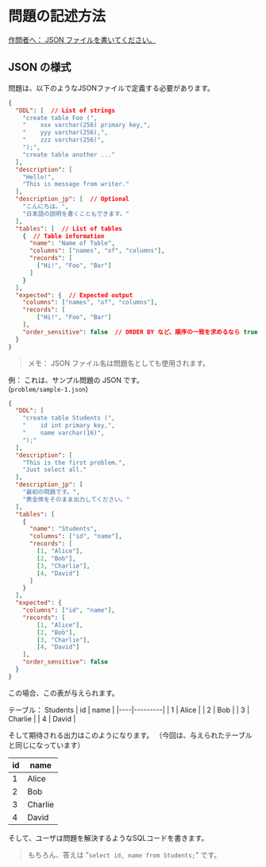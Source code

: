 # 問題の記述方法

<u>作問者へ： JSON ファイルを書いてください。</u>  

## JSON の様式

問題は、以下のようなJSONファイルで定義する必要があります。

```json
{
  "DDL": [  // List of strings
    "create table Foo (",
    "    xxx varchar(256) primary key,",
    "    yyy varchar(256),",
    "    zzz varchar(256)",
    ");",
    "create table another ..."
  ],
  "description": [
    "Hello!",
    "This is message from writer."
  ],
  "description_jp": [  // Optional
    "こんにちは。",
    "日本語の説明を書くこともできます。"
  ],
  "tables": [  // List of tables
    {  // Table information
      "name": "Name of Table",
      "columns": ["names", "of", "columns"],
      "records": [
        ["Hi!", "Foo", "Bar"]
      ]
    }
  ],
  "expected": {  // Expected output
    "columns": ["names", "of", "columns"],
    "records": [
        ["Hi!", "Foo", "Bar"]
    ],
    "order_sensitive": false  // ORDER BY など、順序の一致を求めるなら true
  }
}
```

> メモ： JSON ファイル名は問題名としても使用されます。

例： これは、サンプル問題の JSON です。  
(`problem/sample-1.json`)

```json
{
  "DDL": [
    "create table Students (",
    "    id int primary key,",
    "    name varchar(16)",
    ");"
  ],
  "description": [
    "This is the first problem.",
    "Just select all."
  ],
  "description_jp": [
    "最初の問題です。",
    "表全体をそのまま出力してください。"
  ],
  "tables": [
    {
      "name": "Students",
      "columns": ["id", "name"],
      "records": [
        [1, "Alice"],
        [2, "Bob"],
        [3, "Charlie"],
        [4, "David"]
      ]
    }
  ],
  "expected": {
    "columns": ["id", "name"],
    "records": [
        [1, "Alice"],
        [2, "Bob"],
        [3, "Charlie"],
        [4, "David"]
    ],
    "order_sensitive": false
  }
}
```

この場合、この表が与えられます。

テーブル： Students
| id | name    |
|----|---------|
| 1  | Alice   |
| 2  | Bob     |
| 3  | Charlie |
| 4  | David   |

そして期待される出力はこのようになります。 
（今回は、与えられたテーブルと同じになっています）

| id | name    |
|----|---------|
| 1  | Alice   |
| 2  | Bob     |
| 3  | Charlie |
| 4  | David   |

そして、ユーザは問題を解決するようなSQLコードを書きます。  
> もちろん、答えは "`select id, name from Students;`" です。
